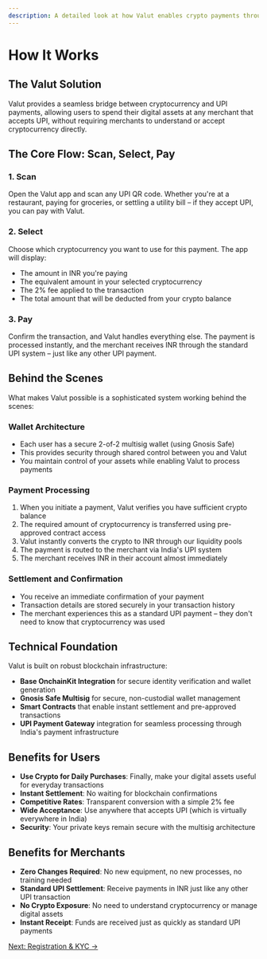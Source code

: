 ```yaml
---
description: A detailed look at how Valut enables crypto payments through UPI
---
```


# How It Works

## The Valut Solution

Valut provides a seamless bridge between cryptocurrency and UPI payments, allowing users to spend their digital assets at any merchant that accepts UPI, without requiring merchants to understand or accept cryptocurrency directly.

## The Core Flow: Scan, Select, Pay

### 1. Scan
Open the Valut app and scan any UPI QR code. Whether you're at a restaurant, paying for groceries, or settling a utility bill – if they accept UPI, you can pay with Valut.

### 2. Select
Choose which cryptocurrency you want to use for this payment. The app will display:
- The amount in INR you're paying
- The equivalent amount in your selected cryptocurrency
- The 2% fee applied to the transaction
- The total amount that will be deducted from your crypto balance

### 3. Pay
Confirm the transaction, and Valut handles everything else. The payment is processed instantly, and the merchant receives INR through the standard UPI system – just like any other UPI payment.

## Behind the Scenes

What makes Valut possible is a sophisticated system working behind the scenes:

### Wallet Architecture
- Each user has a secure 2-of-2 multisig wallet (using Gnosis Safe)
- This provides security through shared control between you and Valut
- You maintain control of your assets while enabling Valut to process payments

### Payment Processing
1. When you initiate a payment, Valut verifies you have sufficient crypto balance
2. The required amount of cryptocurrency is transferred using pre-approved contract access
3. Valut instantly converts the crypto to INR through our liquidity pools
4. The payment is routed to the merchant via India's UPI system
5. The merchant receives INR in their account almost immediately

### Settlement and Confirmation
- You receive an immediate confirmation of your payment
- Transaction details are stored securely in your transaction history
- The merchant experiences this as a standard UPI payment – they don't need to know that cryptocurrency was used

## Technical Foundation

Valut is built on robust blockchain infrastructure:

- **Base OnchainKit Integration** for secure identity verification and wallet generation
- **Gnosis Safe Multisig** for secure, non-custodial wallet management
- **Smart Contracts** that enable instant settlement and pre-approved transactions
- **UPI Payment Gateway** integration for seamless processing through India's payment infrastructure

## Benefits for Users

- **Use Crypto for Daily Purchases**: Finally, make your digital assets useful for everyday transactions
- **Instant Settlement**: No waiting for blockchain confirmations
- **Competitive Rates**: Transparent conversion with a simple 2% fee
- **Wide Acceptance**: Use anywhere that accepts UPI (which is virtually everywhere in India)
- **Security**: Your private keys remain secure with the multisig architecture

## Benefits for Merchants

- **Zero Changes Required**: No new equipment, no new processes, no training needed
- **Standard UPI Settlement**: Receive payments in INR just like any other UPI transaction
- **No Crypto Exposure**: No need to understand cryptocurrency or manage digital assets
- **Instant Receipt**: Funds are received just as quickly as standard UPI payments

[Next: Registration & KYC →](registration-kyc.md)
